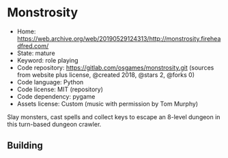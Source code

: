 # Monstrosity

- Home: https://web.archive.org/web/20190529124313/http://monstrosity.fireheadfred.com/
- State: mature
- Keyword: role playing
- Code repository: https://gitlab.com/osgames/monstrosity.git (sources from website plus license, @created 2018, @stars 2, @forks 0)
- Code language: Python
- Code license: MIT (repository)
- Code dependency: pygame
- Assets license: Custom (music with permission by Tom Murphy)

Slay monsters, cast spells and collect keys to escape an 8-level dungeon in this turn-based dungeon crawler.

## Building

